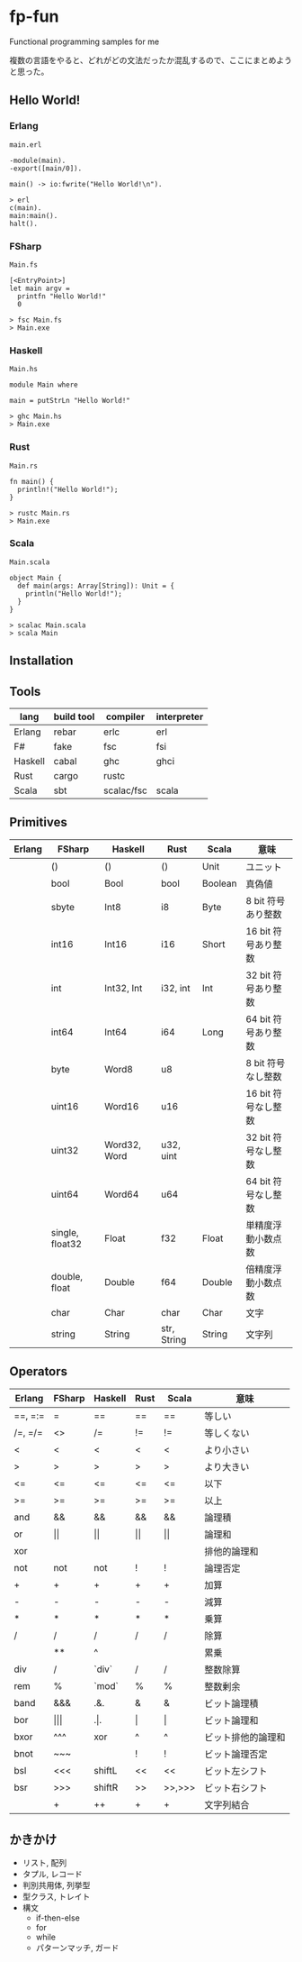 fp-fun
======

Functional programming samples for me

複数の言語をやると、どれがどの文法だったか混乱するので、ここにまとめようと思った。

## Hello World!

### Erlang
`main.erl`
~~~
-module(main).
-export([main/0]).

main() -> io:fwrite("Hello World!\n").
~~~

~~~
> erl
c(main).
main:main().
halt().
~~~

### FSharp
`Main.fs`
~~~
[<EntryPoint>]
let main argv =
  printfn "Hello World!"
  0
~~~
~~~
> fsc Main.fs
> Main.exe
~~~

### Haskell
`Main.hs`
~~~
module Main where

main = putStrLn "Hello World!"
~~~
~~~
> ghc Main.hs
> Main.exe
~~~

### Rust
`Main.rs`
~~~
fn main() {
  println!("Hello World!");
}
~~~
~~~
> rustc Main.rs
> Main.exe
~~~

### Scala
`Main.scala`
~~~
object Main {
  def main(args: Array[String]): Unit = {
    println("Hello World!");
  }
}
~~~
~~~
> scalac Main.scala
> scala Main
~~~

## Installation

## Tools
| lang    | build tool | compiler   | interpreter |
| ------- | ---------- | ---------- | ----------- |
| Erlang  | rebar      | erlc       | erl         |
| F#      | fake       | fsc        | fsi         |
| Haskell | cabal      | ghc        | ghci        |
| Rust    | cargo      | rustc      |             |
| Scala   | sbt        | scalac/fsc | scala       |

## Primitives
| Erlang | FSharp          | Haskell      | Rust        | Scala   | 意味                |
| ------ | --------------- | ------------ | ----------- | ------- | ------------------- |
|        | ()              | ()           | ()          | Unit    | ユニット            |
|        | bool            | Bool         | bool        | Boolean | 真偽値              |
|        | sbyte           | Int8         | i8          | Byte    |  8 bit 符号あり整数 |
|        | int16           | Int16        | i16         | Short   | 16 bit 符号あり整数 |
|        | int             | Int32, Int   | i32, int    | Int     | 32 bit 符号あり整数 |
|        | int64           | Int64        | i64         | Long    | 64 bit 符号あり整数 |
|        | byte            | Word8        | u8          |         |  8 bit 符号なし整数 |
|        | uint16          | Word16       | u16         |         | 16 bit 符号なし整数 |
|        | uint32          | Word32, Word | u32, uint   |         | 32 bit 符号なし整数 |
|        | uint64          | Word64       | u64         |         | 64 bit 符号なし整数 |
|        | single, float32 | Float        | f32         | Float   | 単精度浮動小数点数  |
|        | double, float   | Double       | f64         | Double  | 倍精度浮動小数点数  |
|        | char            | Char         | char        | Char    | 文字                |
|        | string          | String       | str, String | String  | 文字列              |

## Operators
| Erlang    | FSharp             | Haskell      | Rust         | Scala        | 意味               |
| --------- | ------------------ | ------------ | ------------ | ------------ | ------------------ |
| ==, =:=   | =                  | ==           | ==           | ==           | 等しい             |
| /=, =/=   | <>                 | /=           | !=           | !=           | 等しくない         |
| <         | <                  | <            | <            | <            | より小さい         |
| >         | >                  | >            | >            | >            | より大きい         |
| <=        | <=                 | <=           | <=           | <=           | 以下               |
| >=        | >=                 | >=           | >=           | >=           | 以上               |
| and       | &&                 | &&           | &&           | &&           | 論理積             |
| or        | &#124;&#124;       | &#124;&#124; | &#124;&#124; | &#124;&#124; | 論理和             |
| xor       |                    |              |              |              | 排他的論理和       |
| not       | not                | not          | !            | !            | 論理否定           |
| +         | +                  | +            | +            | +            | 加算               |
| -         | -                  | -            | -            | -            | 減算               |
| *         | *                  | *            | *            | *            | 乗算               |
| /         | /                  | /            | /            | /            | 除算               |
|           | **                 | ^            |              |              | 累乗               |
| div       | /                  | \`div\`      | /            | /            | 整数除算           |
| rem       | %                  | \`mod\`      | %            | %            | 整数剰余           |
| band      | &&&                | .&.          | &            | &            | ビット論理積       |
| bor       | &#124;&#124;&#124; | .&#124;.     | &#124;       | &#124;       | ビット論理和       |
| bxor      | ^^^                | xor          | ^            | ^            | ビット排他的論理和 |
| bnot      | ~~~                |              | !            | !            | ビット論理否定     |
| bsl       | <<<                | shiftL       | <<           | <<           | ビット左シフト     |
| bsr       | >>>                | shiftR       | >>           | >>,>>>       | ビット右シフト     |
|           | +                  | ++           | +            | +            | 文字列結合         |

## かきかけ
* リスト, 配列
* タプル, レコード
* 判別共用体, 列挙型
* 型クラス, トレイト
* 構文
  * if-then-else
  * for
  * while
  * パターンマッチ, ガード
